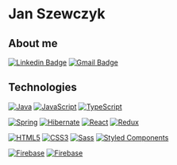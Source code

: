 # Jan Szewczyk

## About me 


[![Linkedin Badge](https://img.shields.io/badge/-LinkedIn-blue?style=flat-square&logo=Linkedin&logoColor=white&link=https://www.linkedin.com/in/janszewczyk/)](https://www.linkedin.com/in/janszewczyk/)
[![Gmail Badge](https://img.shields.io/badge/-Gmail-c14438?style=flat-square&logo=Gmail&logoColor=white&link=mailto:jan.szewczyk1997@gmail.com)](mailto:jan.szewczyk1997@gmail.com)


## Technologies 

[![Java](https://img.shields.io/badge/-Java-0063b7?style=flat-square&logo=java)](https://github.com/JanSzewczyk/)
[![JavaScript](https://img.shields.io/badge/-JavaScript-black?style=flat-square&logo=javascript)](https://github.com/JanSzewczyk/)
[![TypeScript](https://img.shields.io/badge/-TypeScript-007ACC?style=flat-square&logo=typescript)](https://github.com/JanSzewczyk/)

[![Spring](https://img.shields.io/badge/-Spring-262a2d?style=flat-square&logo=spring)](https://github.com/JanSzewczyk/)
[![Hibernate](https://img.shields.io/badge/-Hibernate-59666c?style=flat-square&logo=Hibernate)](https://github.com/JanSzewczyk/)
[![React](https://img.shields.io/badge/-React-141518?style=flat-square&logo=react)](https://github.com/JanSzewczyk/)
[![Redux](https://img.shields.io/badge/-Redux-7348b7?style=flat-square&logo=Redux&logoColor=f7f7f7)](https://github.com/JanSzewczyk/)

[![HTML5](https://img.shields.io/badge/-HTML5-E34F26?style=flat-square&logo=html5&logoColor=white)](https://github.com/JanSzewczyk/)
[![CSS3](https://img.shields.io/badge/-CSS3-1572B6?style=flat-square&logo=css3)](https://github.com/JanSzewczyk/)
[![Sass](https://img.shields.io/badge/-Sass-black?style=flat-square&logo=Sass&logoColor=pink)](https://github.com/JanSzewczyk/)
[![Styled Components](https://img.shields.io/badge/-StyledComponents-black?style=flat-square&logo=Styled-Components)](https://github.com/JanSzewczyk/)

[![Firebase](https://img.shields.io/badge/-Firebase-orange?style=flat-square&logo=Firebase&logoColor=white)](https://github.com/JanSzewczyk/)
[![Firebase](https://img.shields.io/badge/-Firebase-orange?style=flat-square&logo=Firebase&logoColor=white)](https://github.com/JanSzewczyk/)
